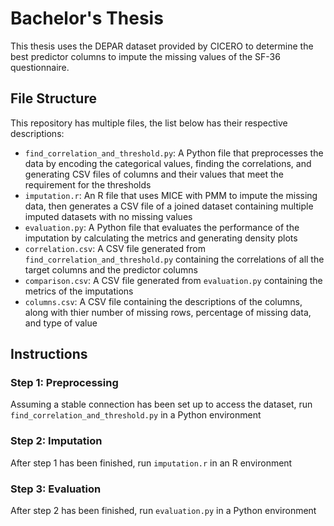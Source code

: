 # Bachelor's Thesis

This thesis uses the DEPAR dataset provided by CICERO to determine the best predictor columns to impute the missing values of the SF-36 questionnaire.

## File Structure

This repository has multiple files, the list below has their respective descriptions:
- `find_correlation_and_threshold.py`: A Python file that preprocesses the data by encoding the categorical values, finding the correlations, and generating CSV files of columns and their values that meet the requirement for the thresholds
- `imputation.r`: An R file that uses MICE with PMM to impute the missing data, then generates a CSV file of a joined dataset containing multiple imputed datasets with no missing values
- `evaluation.py`: A Python file that evaluates the performance of the imputation by calculating the metrics and generating density plots
- `correlation.csv`: A CSV file generated from `find_correlation_and_threshold.py` containing the correlations of all the target columns and the predictor columns
- `comparison.csv`: A CSV file generated from `evaluation.py` containing the metrics of the imputations
- `columns.csv`: A CSV file containing the descriptions of the columns, along with thier number of missing rows, percentage of missing data, and type of value

## Instructions

### Step 1: Preprocessing

Assuming a stable connection has been set up to access the dataset, run `find_correlation_and_threshold.py` in a Python environment

### Step 2: Imputation

After step 1 has been finished, run `imputation.r` in an R environment

### Step 3: Evaluation

After step 2 has been finished, run `evaluation.py` in a Python environment
